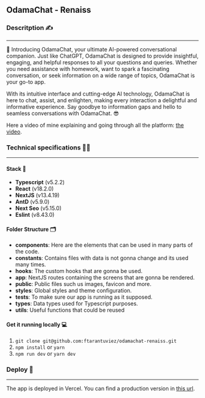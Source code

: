 ## OdamaChat - Renaiss

### Descritption ✍️

---

💬 Introducing OdamaChat, your ultimate AI-powered conversational companion. Just like ChatGPT, OdamaChat is designed to provide insightful, engaging, and helpful responses to all your questions and queries. Whether you need assistance with homework, want to spark a fascinating conversation, or seek information on a wide range of topics, OdamaChat is your go-to app.

With its intuitive interface and cutting-edge AI technology, OdamaChat is here to chat, assist, and enlighten, making every interaction a delightful and informative experience. Say goodbye to information gaps and hello to seamless conversations with OdamaChat. 😎

Here a video of mine explaining and going through all the platform: [the video](https://www.loom.com/share/33896b3df3bb411390edbbe30e9af5f7?sid=b8d93323-f83d-4c77-a812-656277bb75aa).

### Technical specifications 👨‍💻

---

#### Stack 📝

- **Typescript** (v5.2.2)
- **React** (v18.2.0)
- **NextJS** (v13.4.19)
- **AntD** (v5.9.0)
- **Next Seo** (v5.15.0)
- **Eslint** (v8.43.0)

#### Folder Structure 🗂

- **components**: Here are the elements that can be used in many parts of the code.
- **constants**: Contains files with data is not gonna change and its used many times.
- **hooks**: The custom hooks that are gonna be used.
- **app**: NextJS routes containing the screens that are gonna be rendered.
- **public**: Public files such us images, favicon and more.
- **styles**: Global styles and theme configuration.
- **tests**: To make sure our app is running as it supposed.
- **types**: Data types used for Typescript purposes.
- **utils**: Useful functions that could be reused

#### Get it running locally 💻

1. `git clone git@github.com:ftarantuviez/odamachat-renaiss.git`
2. `npm install` or `yarn`
3. `npm run dev` or `yarn dev`

### Deploy 🚀

---

The app is deployed in Vercel.
You can find a production version in [this url](https://odamachat-renaiss.vercel.com/).

